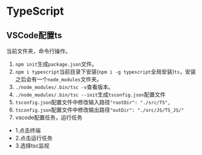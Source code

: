 # TypeScript

## VSCode配置ts

当前文件夹，命令行操作。

1. `npm init`生成`package.json`文件。
2. `npm i typescript`当前目录下安装(`npm i -g typescript`全局安装)`ts`，安装之后会有一个`node_modules`文件夹。
3. `./node_modules/.bin/tsc -v`查看版本。
4. `./node_modules/.bin/tsc --init`生成`tsconfig.json`配置文件
5. `tsconfig.json`配置文件中修改输入路径`"rootDir": "./src/TS",`
6. `tsconfig.json`配置文件中修改输出路径`"outDir": "./src/JS/TS_JS/"`
7. vscode配置任务，运行任务
* 1.点击终端
* 2.点击运行任务
* 3.选择tsc监视